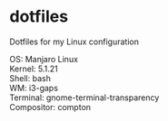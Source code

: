 # dotfiles
Dotfiles for my Linux configuration

OS: Manjaro Linux \
Kernel: 5.1.21 \
Shell: bash \
WM: i3-gaps \
Terminal: gnome-terminal-transparency \
Compositor: compton
